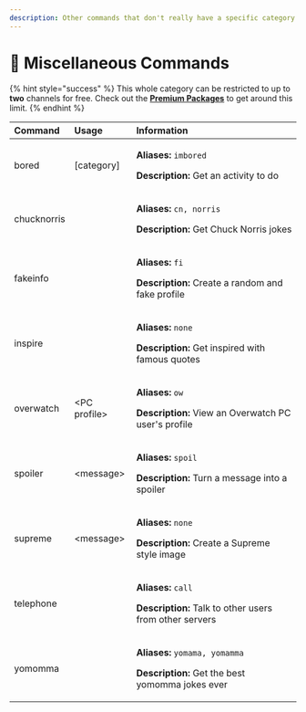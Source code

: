 ```yaml
---
description: Other commands that don't really have a specific category
---
```


# 🎀 Miscellaneous Commands

{% hint style="success" %}
This whole category can be restricted to up to **two** channels for free. Check out the [**Premium Packages**](../info/premium.md) to get around this limit.
{% endhint %}

<table>
  <thead>
    <tr>
      <th style="text-align:left">Command</th>
      <th style="text-align:left">Usage</th>
      <th style="text-align:left">Information</th>
    </tr>
  </thead>
  <tbody>
    <tr>
      <td style="text-align:left">bored</td>
      <td style="text-align:left">[category]</td>
      <td style="text-align:left">
        <p><b>Aliases:</b>  <code>imbored</code>
        </p>
        <p><b>Description:</b> Get an activity to do</p>
      </td>
    </tr>
    <tr>
      <td style="text-align:left">chucknorris</td>
      <td style="text-align:left"></td>
      <td style="text-align:left">
        <p><b>Aliases:</b>  <code>cn, norris</code>
        </p>
        <p><b>Description:</b> Get Chuck Norris jokes</p>
      </td>
    </tr>
    <tr>
      <td style="text-align:left">fakeinfo</td>
      <td style="text-align:left"></td>
      <td style="text-align:left">
        <p><b>Aliases:</b>  <code>fi</code>
        </p>
        <p><b>Description:</b> Create a random and fake profile</p>
      </td>
    </tr>
    <tr>
      <td style="text-align:left">inspire</td>
      <td style="text-align:left"></td>
      <td style="text-align:left">
        <p><b>Aliases:</b>  <code>none</code>
        </p>
        <p><b>Description:</b> Get inspired with famous quotes</p>
      </td>
    </tr>
    <tr>
      <td style="text-align:left">overwatch</td>
      <td style="text-align:left">&lt;PC profile&gt;</td>
      <td style="text-align:left">
        <p><b>Aliases:</b>  <code>ow</code>
        </p>
        <p><b>Description:</b> View an Overwatch PC user&apos;s profile</p>
      </td>
    </tr>
    <tr>
      <td style="text-align:left">spoiler</td>
      <td style="text-align:left">&lt;message&gt;</td>
      <td style="text-align:left">
        <p><b>Aliases:</b>  <code>spoil</code>
        </p>
        <p><b>Description:</b> Turn a message into a spoiler</p>
      </td>
    </tr>
    <tr>
      <td style="text-align:left">supreme</td>
      <td style="text-align:left">&lt;message&gt;</td>
      <td style="text-align:left">
        <p><b>Aliases:</b>  <code>none</code>
        </p>
        <p><b>Description:</b> Create a Supreme style image</p>
      </td>
    </tr>
    <tr>
      <td style="text-align:left">telephone</td>
      <td style="text-align:left"></td>
      <td style="text-align:left">
        <p><b>Aliases:</b>  <code>call</code>
        </p>
        <p><b>Description:</b> Talk to other users from other servers</p>
      </td>
    </tr>
    <tr>
      <td style="text-align:left">yomomma</td>
      <td style="text-align:left"></td>
      <td style="text-align:left">
        <p><b>Aliases:</b>  <code>yomama, yomamma</code>
        </p>
        <p><b>Description:</b> Get the best yomomma jokes ever</p>
      </td>
    </tr>
  </tbody>
</table>

